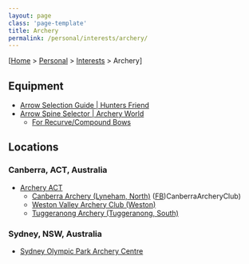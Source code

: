 ```yaml
---
layout: page
class: 'page-template'
title: Archery
permalink: /personal/interests/archery/
---
```


[[Home](/) > [Personal](/personal/) > [Interests](/personal/interests/) > Archery]

## Equipment

* [Arrow Selection Guide | Hunters Friend](http://www.huntersfriend.com/archery-help/hunting-target-arrows-selection-guide-chapter-1.html)
* [Arrow Spine Selector | Archery World](http://www.archeryworld.co.uk/arrow-spine-selector)
  * [For Recurve/Compound Bows](http://www.archeryworld.co.uk/for-recurvecompound-bows)

## Locations

### Canberra, ACT, Australia

* [Archery ACT](http://home.archeryact.asn.au/)
  * [Canberra Archery (Lyneham, North)](http://www.canberraarchery.com.au/) ([FB](https://www.facebook.com/))CanberraArcheryClub)
  * [Weston Valley Archery Club (Weston)](http://www.wvac.asn.au/)
  * [Tuggeranong Archery (Tuggeranong, South)](http://home.tuggeranongarchery.com/)

### Sydney, NSW, Australia

* [Sydney Olympic Park Archery Centre](http://www.archerycentre.com.au/)
